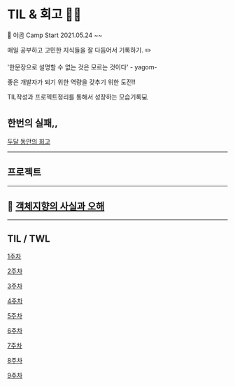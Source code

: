 # TIL & 회고 👨‍💻

🐻 야곰 Camp Start 2021.05.24 ~~

매일 공부하고 고민한 지식들을 잘 다듬어서 기록하기. ✏️

'한문장으로 설명할 수 없는 것은 모르는 것이다' - yagom-

좋은 개발자가 되기 위한 역량을 갖추기 위한 도전!!

TIL작성과 프로젝트정리를 통해서 성장하는 모습기록💻

## 한번의 실패,,

[두달 동안의 회고](https://github.com/jaemuYeo/iOS_Study/tree/main/TIL/%EC%83%88%EB%A1%9C%EC%9A%B4%20%EC%8B%9C%EC%9E%91)

---

## 프로젝트

---

## 📖 [객체지향의 사실과 오해](https://github.com/jaemuYeo/iOS_Study/tree/main/TIL/%EA%B0%9D%EC%B2%B4%EC%A7%80%ED%96%A5%EC%9D%98_%EC%82%AC%EC%8B%A4%EA%B3%BC_%EC%98%A4%ED%95%B4)

---

## TIL / TWL

[1주차](https://github.com/jaemuYeo/iOS_Study/tree/main/TIL/1_week)

[2주차](https://github.com/jaemuYeo/iOS_Study/tree/main/TIL/2_week)

[3주차](https://github.com/jaemuYeo/iOS_Study/tree/main/TIL/3_week)

[4주차](https://github.com/jaemuYeo/iOS_Study/tree/main/TIL/4_week)

[5주차](https://github.com/jaemuYeo/iOS_Study/tree/main/TIL/5_week)

[6주차](https://github.com/jaemuYeo/iOS_Study/tree/main/TIL/6_week)

[7주차](https://github.com/jaemuYeo/iOS_Study/tree/main/TIL/7_week)

[8주차](https://github.com/jaemuYeo/iOS_Study/tree/main/TIL/8_week)

[9주차]()
